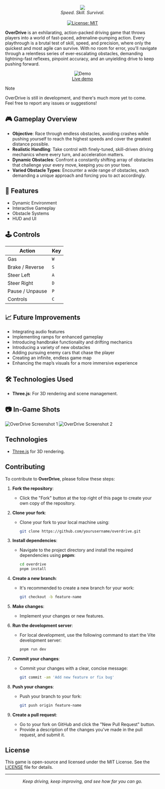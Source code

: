 <p align="center">
  <img src="https://cloud-hz5asbw30-hack-club-bot.vercel.app/0logo.png">
  <br />
  <i>Speed. Skill. Survival.</i>
  <br />
  <br />
  <a href="#"><img src="https://img.shields.io/badge/License-MIT-green.svg" alt="License: MIT"></a>
</p>

**OverDrive** is an exhilarating, action-packed driving game that throws players into a world of fast-paced, adrenaline-pumping action. Every playthrough is a brutal test of skill, speed, and precision, where only the quickest and most agile can survive. With no room for error, you'll navigate through a relentless series of ever-escalating obstacles, demanding lightning-fast reflexes, pinpoint accuracy, and an unyielding drive to keep pushing forward.

<p align="center">
	<img src="" alt="Demo">
	<br>
	<a href="https://overdrive-indol.vercel.app/">Live demo</a>
	<br>
</p>

> [!NOTE]
> OverDrive is still in development, and there's much more yet to come.  
> Feel free to report any issues or suggestions!

## 🎮 **Gameplay Overview**

- **Objective**: Race through endless obstacles, avoiding crashes while pushing yourself to reach the highest speeds and cover the greatest distance possible.
- **Realistic Handling**: Take control with finely-tuned, skill-driven driving mechanics where every turn, and acceleration matters.
- **Dynamic Obstacles**: Confront a constantly shifting array of obstacles that challenge your every move, keeping you on your toes.
- **Varied Obstacle Types**: Encounter a wide range of obstacles, each demanding a unique approach and forcing you to act accordingly.

## 🔧 **Features**

- Dynamic Environment
- Interactive Gameplay
- Obstacle Systems
- HUD and UI

## 🕹️ **Controls**

| Action          | Key |
| --------------- | --- |
| Gas             | `W` |
| Brake / Reverse | `S` |
| Steer Left      | `A` |
| Steer Right     | `D` |
| Pause / Unpause | `P` |
| Controls        | `C` |

## 📈 **Future Improvements**

- Integrating audio features
- Implementing ramps for enhanced gameplay
- Introducing handbrake functionality and drifting mechanics
- Introducing a variety of new obstacles
- Adding pursuing enemy cars that chase the player
- Creating an infinite, endless game map
- Enhancing the map’s visuals for a more immersive experience

## 🛠️ **Technologies Used**

- **Three.js**: For 3D rendering and scene management.

## 📷 In-Game Shots

![OverDrive Screenshot 1]()
![OverDrive Screenshot 2]()

## Technologies

- [Three.js](https://threejs.org/) for 3D rendering.

## Contributing

To contribute to **OverDrive**, please follow these steps:

1. **Fork the repository**:

   - Click the "Fork" button at the top right of this page to create your own copy of the repository.

2. **Clone your fork**:

   - Clone your fork to your local machine using:
     ```bash
     git clone https://github.com/yourusername/overdrive.git
     ```

3. **Install dependencies**:

   - Navigate to the project directory and install the required dependencies using **pnpm**:
     ```bash
     cd overdrive
     pnpm install
     ```

4. **Create a new branch**:

   - It's recommended to create a new branch for your work:
     ```bash
     git checkout -b feature-name
     ```

5. **Make changes**:

   - Implement your changes or new features.

6. **Run the development server**:

   - For local development, use the following command to start the Vite development server:
     ```bash
     pnpm run dev
     ```

7. **Commit your changes**:

   - Commit your changes with a clear, concise message:
     ```bash
     git commit -am 'Add new feature or fix bug'
     ```

8. **Push your changes**:

   - Push your branch to your fork:
     ```bash
     git push origin feature-name
     ```

9. **Create a pull request**:
   - Go to your fork on GitHub and click the "New Pull Request" button.
   - Provide a description of the changes you've made in the pull request, and submit it.

## License

This game is open-source and licensed under the MIT License. See the [LICENSE](https://github.com/RealAbdurRehman/overdrive/blob/main/LICENSE) file for details.

---

<p align="center"><i>Keep driving, keep improving, and see how far you can go.</i></p>